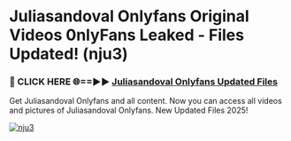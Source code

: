 # Juliasandoval Onlyfans Original Videos 0nlyFans Leaked - Files Updated! (nju3)

<h3>🔴 CLICK HERE 🌐==►► <a href="https://tinyurl.com/ehrbuxhb" rel="nofollow">Juliasandoval Onlyfans Updated Files</a></h3>

Get Juliasandoval Onlyfans and all content. Now you can access all videos and pictures of Juliasandoval Onlyfans. New Updated Files 2025!

[![nju3](https://i.imgur.com/lVYEuWS.gif)](https://tinyurl.com/ehrbuxhb)
